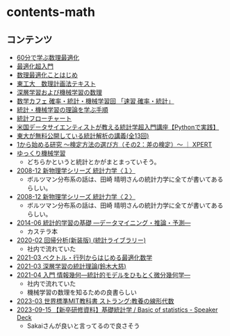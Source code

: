 # contents-math

## コンテンツ

- [60分で学ぶ数理最適化](https://speakerdeck.com/umepon/mathematical-optimization-in-60-minutes)
- [最適化超入門](https://slideshare.net/tkm2261/ss-42149384)
- [数理最適化ことはじめ](https://speakerdeck.com/e869120/introduction-to-mathematical-optimization-5cdef842-50f6-4e46-ab2d-549cf85c1b81)
- [東工大　数理計画法テキスト](http://me.titech.ac.jp/~mizu_lab/text.html)
- [深層学習および機械学習の数理](http://ibis.t.u-tokyo.ac.jp/suzuki/lecture/2020/intensive2/%E8%AC%9B%E7%BE%A91.pdf)
- [数学カフェ 確率・統計・機械学習回 「速習 確率・統計」](https://www.slideshare.net/matsukenbook/rev012)
- [統計・機械学習の理論を学ぶ手順](https://qiita.com/kueda_cs/items/28008db6491c71ac5659)
- [統計フローチャート](https://www.hello-statisticians.com/explain-terms-cat/flow_chart_stat1.html)
- [米国データサイエンティストが教える統計学超入門講座【Pythonで実践】](https://www.udemy.com/course/python-stats/?referralCode=87191168D7F6D6843F13)
- [東大が無料公開している統計解析の講義(全13回)](https://ocwx.ocw.u-tokyo.ac.jp/course_11408/)
- [1から始める研究 〜検定方法の選び方（その2：差の検定）〜 ｜ XPERT](https://xpert.link/column/278/)
- [ゆっくり機械学習](https://laid-back-scientist.com/)
    - どちらかというと統計とかがまとまっていそう。
- [2008-12 新物理学シリーズ   統計力学〈１〉](https://www.kinokuniya.co.jp/f/dsg-01-9784563024376)
  - ボルツマン分布系の話は、田崎 晴明さんの統計力学に全てが書いてあるらしい。
- [2008-12 新物理学シリーズ   統計力学〈２〉](https://www.kinokuniya.co.jp/f/dsg-01-9784563024383)
  - ボルツマン分布系の話は、田崎 晴明さんの統計力学に全てが書いてあるらしい。
- [2014-06 統計的学習の基礎 ―データマイニング・推論・予測―](https://www.amazon.co.jp/dp/432012362X)
  - カステラ本
- [2020-02 回帰分析(新装版) (統計ライブラリー)](https://www.amazon.co.jp/dp/4254122462/)
  - 社内で流れていた
- [2021-03 ベクトル・行列からはじめる最適化数学](https://www.amazon.co.jp/dp/4065161967)
- [2021-03 深層学習の統計理論(鈴木大慈)](https://www.jstage.jst.go.jp/article/jjssj/50/2/50_229/_pdf)
- [2021-04 入門 情報幾何―統計的モデルをひもとく微分幾何学― ](https://www.kyoritsu-pub.co.jp/bookdetail/9784320114456)
  - 社内で流れていた
  - 機械学習の数理を知るための良書らしい
- [2023-03 世界標準MIT教科書 ストラング:教養の線形代数](https://www.amazon.co.jp/dp/4764906457)
- [2023-09-15 【新卒研修資料】基礎統計学 / Basic of statistics - Speaker Deck](https://speakerdeck.com/brainpadpr/basic-of-statistics?slide=27)
  - Sakaiさんが良いと言ってるので良さそう